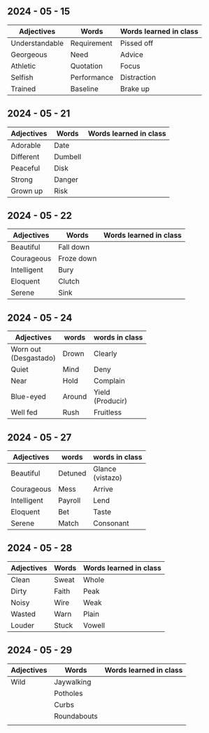 ## 2024 - 05 - 15

| Adjectives     | Words       | Words learned in class |
| -------------- | ----------- | ---------------------- |
| Understandable | Requirement | Pissed off             |
| Georgeous      | Need        | Advice                 |
| Athletic<br>   | Quotation   | Focus                  |
| Selfish<br>    | Performance | Distraction            |
| Trained        | Baseline    | Brake up               |

## 2024 - 05 - 21

| Adjectives    | Words   | Words learned in class |
| ------------- | ------- | ---------------------- |
| Adorable<br>  | Date    |                        |
| Different<br> | Dumbell |                        |
| Peaceful<br>  | Disk    |                        |
| Strong<br>    | Danger  |                        |
| Grown up      | Risk    |                        |


## 2024 - 05 - 22

| Adjectives      | Words      | Words learned in class |
| --------------- | ---------- | ---------------------- |
| Beautiful<br>   | Fall down  |                        |
| Courageous<br>  | Froze down |                        |
| Intelligent<br> | Bury       |                        |
| Eloquent<br>    | Clutch     |                        |
| Serene          | Sink       |                        |

## 2024 - 05 - 24
| Adjectives               | words  | words in class      |
| ------------------------ | ------ | ------------------- |
| Worn out<br>(Desgastado) | Drown  | Clearly             |
| Quiet                    | Mind   | Deny                |
| Near<br>                 | Hold   | Complain            |
| Blue-eyed<br>            | Around | Yield<br>(Producir) |
| Well fed                 | Rush   | Fruitless           |

## 2024 - 05 - 27

| Adjectives      | words   | words in class      |
| --------------- | ------- | ------------------- |
| Beautiful<br>   | Detuned | Glance<br>(vistazo) |
| Courageous<br>  | Mess    | Arrive              |
| Intelligent<br> | Payroll | Lend                |
| Eloquent<br>    | Bet     | Taste               |
| Serene          | Match   | Consonant           |

## 2024 - 05 - 28

| Adjectives | Words | Words learned in class |
| ---------- | ----- | ---------------------- |
| Clean      | Sweat | Whole                  |
| Dirty      | Faith | Peak                   |
| Noisy      | Wire  | Weak                   |
| Wasted     | Warn  | Plain                  |
| Louder     | Stuck | Vowell                 |

## 2024 - 05 - 29

| Adjectives | Words       | Words learned in class |
| ---------- | ----------- | ---------------------- |
| Wild       | Jaywalking  |                        |
|            | Potholes    |                        |
|            | Curbs       |                        |
|            | Roundabouts |                        |
|            |             |                        |


